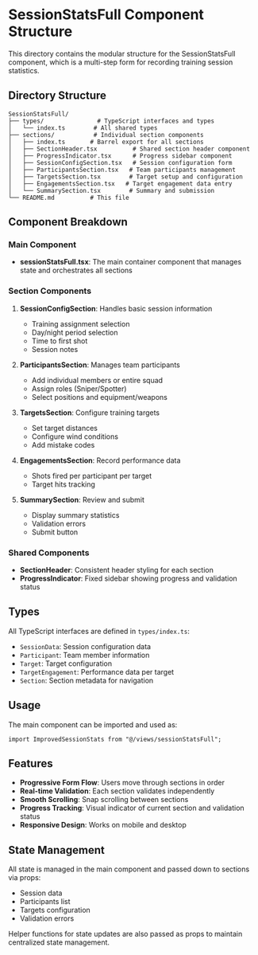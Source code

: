 # SessionStatsFull Component Structure

This directory contains the modular structure for the SessionStatsFull component, which is a multi-step form for recording training session statistics.

## Directory Structure

```
SessionStatsFull/
├── types/               # TypeScript interfaces and types
│   └── index.ts        # All shared types
├── sections/           # Individual section components
│   ├── index.ts       # Barrel export for all sections
│   ├── SectionHeader.tsx          # Shared section header component
│   ├── ProgressIndicator.tsx      # Progress sidebar component
│   ├── SessionConfigSection.tsx   # Session configuration form
│   ├── ParticipantsSection.tsx   # Team participants management
│   ├── TargetsSection.tsx        # Target setup and configuration
│   ├── EngagementsSection.tsx   # Target engagement data entry
│   └── SummarySection.tsx        # Summary and submission
└── README.md          # This file
```

## Component Breakdown

### Main Component

- **sessionStatsFull.tsx**: The main container component that manages state and orchestrates all sections

### Section Components

1. **SessionConfigSection**: Handles basic session information

   - Training assignment selection
   - Day/night period selection
   - Time to first shot
   - Session notes

2. **ParticipantsSection**: Manages team participants

   - Add individual members or entire squad
   - Assign roles (Sniper/Spotter)
   - Select positions and equipment/weapons

3. **TargetsSection**: Configure training targets

   - Set target distances
   - Configure wind conditions
   - Add mistake codes

4. **EngagementsSection**: Record performance data

   - Shots fired per participant per target
   - Target hits tracking

5. **SummarySection**: Review and submit
   - Display summary statistics
   - Validation errors
   - Submit button

### Shared Components

- **SectionHeader**: Consistent header styling for each section
- **ProgressIndicator**: Fixed sidebar showing progress and validation status

## Types

All TypeScript interfaces are defined in `types/index.ts`:

- `SessionData`: Session configuration data
- `Participant`: Team member information
- `Target`: Target configuration
- `TargetEngagement`: Performance data per target
- `Section`: Section metadata for navigation

## Usage

The main component can be imported and used as:

```tsx
import ImprovedSessionStats from "@/views/sessionStatsFull";
```

## Features

- **Progressive Form Flow**: Users move through sections in order
- **Real-time Validation**: Each section validates independently
- **Smooth Scrolling**: Snap scrolling between sections
- **Progress Tracking**: Visual indicator of current section and validation status
- **Responsive Design**: Works on mobile and desktop

## State Management

All state is managed in the main component and passed down to sections via props:

- Session data
- Participants list
- Targets configuration
- Validation errors

Helper functions for state updates are also passed as props to maintain centralized state management.

